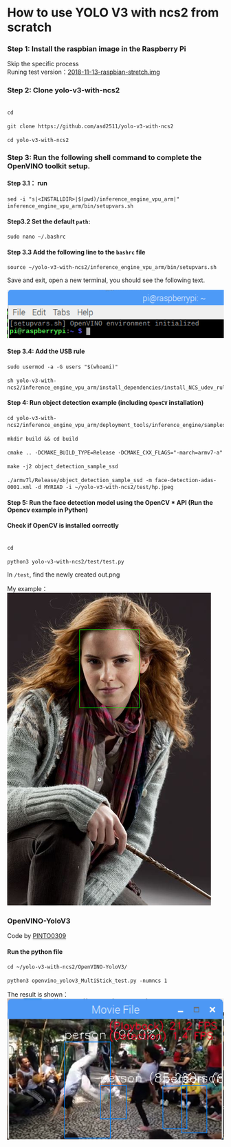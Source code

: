 
# How to use YOLO V3 with ncs2 from scratch



### Step 1: Install the raspbian image in the Raspberry Pi

Skip the specific process<br>
Runing test version：[2018-11-13-raspbian-stretch.img](https://downloads.raspberrypi.org/raspbian/images/raspbian-2018-11-15/2018-11-13-raspbian-stretch.zip.torrent)


### Step 2: Clone yolo-v3-with-ncs2
 ```shell

cd 

git clone https://github.com/asd2511/yolo-v3-with-ncs2

cd yolo-v3-with-ncs2
```
### Step 3: Run the following shell command to complete the OpenVINO toolkit setup.
#### Step 3.1： run

```shell
sed -i "s|<INSTALLDIR>|$(pwd)/inference_engine_vpu_arm|" inference_engine_vpu_arm/bin/setupvars.sh
```


#### Step3.2 Set the default `path`:
 ```shell
sudo nano ~/.bashrc
```

#### Step 3.3 Add the following line to the `bashrc` file <br>

```shell
source ~/yolo-v3-with-ncs2/inference_engine_vpu_arm/bin/setupvars.sh
```
Save and exit, open a new terminal, you should see the following text.

![](https://github.com/asd2511/yolo-v2-with-ncs2/blob/master/img/terminal.png)  


#### Step 3.4: Add the USB rule
```shell
sudo usermod -a -G users "$(whoami)"

sh yolo-v3-with-ncs2/inference_engine_vpu_arm/install_dependencies/install_NCS_udev_rules.sh

```

#### Step 4: Run object detection example (including `OpenCV` installation)

```shell
cd yolo-v3-with-ncs2/inference_engine_vpu_arm/deployment_tools/inference_engine/samples

mkdir build && cd build

cmake .. -DCMAKE_BUILD_TYPE=Release -DCMAKE_CXX_FLAGS="-march=armv7-a"

make -j2 object_detection_sample_ssd

./armv7l/Release/object_detection_sample_ssd -m face-detection-adas-0001.xml -d MYRIAD -i ~/yolo-v3-with-ncs2/test/hp.jpeg
```


#### Step 5: Run the face detection model using the OpenCV * API (Run the Opencv example in Python)
#### Check if OpenCV is installed correctly

```shell

cd 

python3 yolo-v3-with-ncs2/test/test.py
```




In `/test`, find the newly created out.png <br>

My example：
![](https://github.com/asd2511/yolo-v2-with-ncs2/blob/master/img/out.png)  



### OpenVINO-YoloV3
Code by [PINTO0309](https://github.com/PINTO0309)


####  Run the python file
```shell
cd ~/yolo-v3-with-ncs2/OpenVINO-YoloV3/

python3 openvino_yolov3_MultiStick_test.py -numncs 1
```

The result is shown：
![](https://github.com/asd2511/yolo-v2-with-ncs2/blob/master/img/person.png)  
